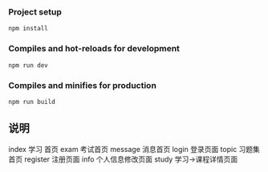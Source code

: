 
### Project setup
```
npm install
```

### Compiles and hot-reloads for development
```
npm run dev
```

### Compiles and minifies for production
```
npm run build
```

## 说明

index 学习 首页
exam 考试首页
message  消息首页
login 登录页面
topic 习题集首页
register 注册页面
info 个人信息修改页面
study 学习->课程详情页面


